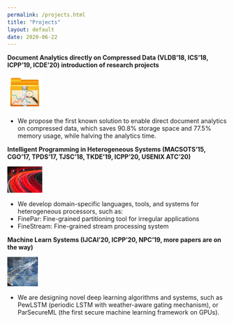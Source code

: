 ```yaml
---
permalink: /projects.html
title: "Projects"
layout: default
date: 2020-06-22
---
```


**Document Analytics directly on Compressed Data (VLDB’18, ICS’18, ICPP’19, ICDE’20) introduction of research projects**

<img src="/assets/1.1.png" alt="fig 1.1" style="zoom:100%;" />

+ We propose the first known solution to enable direct document analytics on compressed data, which saves 90.8% storage space and 77.5% memory usage, while halving the analytics time.

**Intelligent Programming in Heterogeneous Systems (MACSOTS’15, CGO’17, TPDS’17, TJSC’18, TKDE’19, ICPP’20, USENIX ATC’20)**

<img src="/assets/1.2.png" alt="fig 1.2" style="zoom:120%;" />

+ We develop domain-specific languages, tools, and systems for heterogeneous processors, such as:
+ FinePar: Fine-grained partitioning tool for irregular applications
+ FineStream: Fine-grained stream processing system

**Machine Learn Systems (IJCAI’20, ICPP’20, NPC’19, more papers are on the way)**

<img src="/assets/1.3.png" alt="fig 1.3" style="zoom:70%;" />

+ We are designing novel deep learning algorithms and systems, such as PewLSTM (periodic LSTM with weather-aware gating mechanism), or ParSecureML (the first secure machine learning framework on GPUs).

